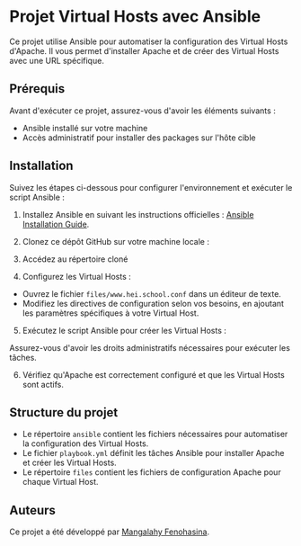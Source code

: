 # Projet Virtual Hosts avec Ansible

Ce projet utilise Ansible pour automatiser la configuration des Virtual Hosts d'Apache. Il vous permet d'installer Apache et de créer des Virtual Hosts avec une URL spécifique.

## Prérequis

Avant d'exécuter ce projet, assurez-vous d'avoir les éléments suivants :

- Ansible installé sur votre machine
- Accès administratif pour installer des packages sur l'hôte cible

## Installation

Suivez les étapes ci-dessous pour configurer l'environnement et exécuter le script Ansible :

1. Installez Ansible en suivant les instructions officielles : [Ansible Installation Guide](https://docs.ansible.com/ansible/latest/installation_guide/index.html).

2. Clonez ce dépôt GitHub sur votre machine locale :

3. Accédez au répertoire cloné

4. Configurez les Virtual Hosts :

- Ouvrez le fichier `files/www.hei.school.conf` dans un éditeur de texte.
- Modifiez les directives de configuration selon vos besoins, en ajoutant les paramètres spécifiques à votre Virtual Host.

5. Exécutez le script Ansible pour créer les Virtual Hosts :

Assurez-vous d'avoir les droits administratifs nécessaires pour exécuter les tâches.

6. Vérifiez qu'Apache est correctement configuré et que les Virtual Hosts sont actifs.

## Structure du projet

- Le répertoire `ansible` contient les fichiers nécessaires pour automatiser la configuration des Virtual Hosts.
- Le fichier `playbook.yml` définit les tâches Ansible pour installer Apache et créer les Virtual Hosts.
- Le répertoire `files` contient les fichiers de configuration Apache pour chaque Virtual Host.

## Auteurs

Ce projet a été développé par [Mangalahy Fenohasina](https://github.com/fenohasina90).



